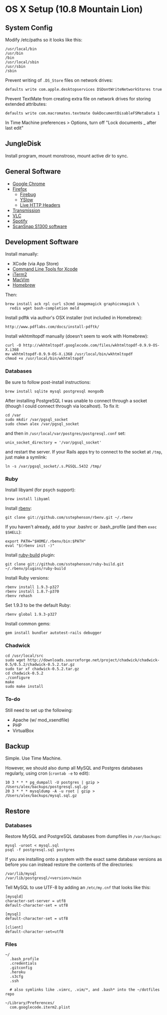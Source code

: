 OS X Setup (10.8 Mountain Lion)
===============================

System Config
-------------

Modify /etc/paths so it looks like this:

    /usr/local/bin
    /usr/bin
    /bin
    /usr/local/sbin
    /usr/sbin
    /sbin

Prevent writing of `.DS_Store` files on network drives:

    defaults write com.apple.desktopservices DSDontWriteNetworkStores true

Prevent TextMate from creating extra file on network drives for storing extended attributes:

    defaults write com.macromates.textmate OakDocumentDisableFSMetaData 1

In Time Machine preferences > Options, turn off "Lock documents _ after last edit"


JungleDisk
----------

Install program, mount monstroso, mount active dir to sync.


General Software
----------------

* [Google Chrome](http://www.google.com/chrome)
* [Firefox](http://www.firefox.com/)
  * [Firebug](http://getfirebug.com)
  * [YSlow](http://developer.yahoo.com/yslow)
  * [Live HTTP Headers](https://addons.mozilla.org/en-US/firefox/addon/3829)
* [Transmission](http://www.transmissionbt.com)
* [VLC](http://www.videolan.org/vlc)
* [Spotify](http://www.spotify.com/)
* [ScanSnap S1300 software](http://www.fujitsu.com/global/support/computing/peripheral/scanners/software/s1300m-setup.html)


Development Software
--------------------

Install manually:

* XCode (via App Store)
* [Command Line Tools for Xcode](http://connect.apple.com/)
* [iTerm2](http://www.iterm2.com/)
* [MacVim](http://code.google.com/p/macvim/)
* [Homebrew](http://mxcl.github.com/homebrew/)

Then:

    brew install ack rpl curl s3cmd imagemagick graphicsmagick \
      redis wget bash-completion meld

Install pdftk via author's OSX installer (not included in Homebrew):

    http://www.pdflabs.com/docs/install-pdftk/

Install wkhtmltopdf manually (doesn't seem to work with Homebrew):

    curl -O http://wkhtmltopdf.googlecode.com/files/wkhtmltopdf-0.9.9-OS-X.i368
    mv wkhtmltopdf-0.9.9-OS-X.i368 /usr/local/bin/wkhtmltopdf
    chmod +x /usr/local/bin/wkhtmltopdf

### Databases

Be sure to follow post-install instructions:

    brew install sqlite mysql postgresql mongodb

After installing PostgreSQL I was unable to connect through a socket (though I could connect through via localhost). To fix it:

    cd /var
    sudo mkdir /var/pgsql_socket
    sudo chown alex /var/pgsql_socket

and then in `/usr/local/var/postgres/postgresql.conf` set:

    unix_socket_directory = '/var/pgsql_socket'

and restart the server. If your Rails apps try to connect to the socket at `/tmp`, just make a symlink:

    ln -s /var/pgsql_socket/.s.PGSQL.5432 /tmp/

### Ruby

Install libyaml (for psych support):

    brew install libyaml

Install [rbenv](https://github.com/sstephenson/rbenv):

    git clone git://github.com/sstephenson/rbenv.git ~/.rbenv

If you haven't already, add to your .bashrc or .bash_profile (and then `exec $SHELL`):

    export PATH="$HOME/.rbenv/bin:$PATH"
    eval "$(rbenv init -)"

Install [ruby-build](https://github.com/sstephenson/ruby-build) plugin:

    git clone git://github.com/sstephenson/ruby-build.git ~/.rbenv/plugins/ruby-build

Install Ruby versions:

    rbenv install 1.9.3-p327
    rbenv install 1.8.7-p370
    rbenv rehash

Set 1.9.3 to be the default Ruby:

    rbenv global 1.9.3-p327

Install common gems:

    gem install bundler autotest-rails debugger

### Chadwick

    cd /usr/local/src
    sudo wget http://downloads.sourceforge.net/project/chadwick/chadwick-0.5/0.5.2/chadwick-0.5.2.tar.gz
    sudo tar xf chadwick-0.5.2.tar.gz
    cd chadwick-0.5.2
    ./configure
    make
    sudo make install

### To-do

Still need to set up the following:

* Apache (w/ mod_xsendfile)
* PHP
* VirtualBox


Backup
------

Simple. Use Time Machine.

However, we should also dump all MySQL and Postgres databases regularly, using cron (`crontab -e` to edit):

    10 3 * * * pg_dumpall -U postgres | gzip > /Users/alex/backups/postgresql.sql.gz
    20 3 * * * mysqldump -A -u root | gzip > /Users/alex/backups/mysql.sql.gz


Restore
-------

### Databases

Restore MySQL and PostgreSQL databases from dumpfiles in `/var/backups`:

    mysql -uroot < mysql.sql
    psql -f postgresql.sql postgres

If you are installing onto a system with the exact same database versions as before you can instead restore the contents of the directories:

    /var/lib/mysql
    /var/lib/postgresql/<version>/main

Tell MySQL to use UTF-8 by adding an `/etc/my.cnf` that looks like this:

    [mysqld]
    character-set-server = utf8
    default-character-set = utf8

    [mysql]
    default-character-set = utf8

    [client]
    default-character-set=utf8

### Files

    ~/
      .bash_profile
      .credentials
      .gitconfig
      .heroku
      .s3cfg
      .ssh

      # also symlinks like .vimrc, .vim/*, and .bash* into the ~/dotfiles repo

    ~/Library/Preferences/
      com.googlecode.iterm2.plist

